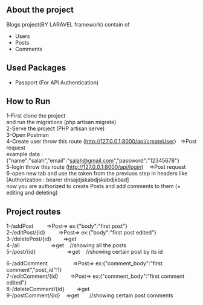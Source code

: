 
## About the project

Blogs project(BY LARAVEL framework) contain of <br />
- Users <br />
- Posts <br />
- Comments <br />

## Used Packages
- Passport (For API Authentication) <br />

## How to Run
1-First clone the project <br />
and run the migrations (php artisan migrate) <br />
2-Serve the project (PHP artisan serve) <br />
3-Open Postman <br />
4-Create user throw this route (http://127.0.0.1:8000/api/createUser)&nbsp; &nbsp;=>Post request<br />
example data : {"name":"salah","email":"salah@gmail.com","password":"12345678"}<br />
5-login throw this route (http://127.0.0.1:8000/api/login) &nbsp; &nbsp;=>Post request <br />
6-open new tab and use the token from the previuos step in headers like [Authorization : bearer dnsajdjskabdjskabdjkbad]<br />
now you are authorized to create Posts and add comments to them (+ editing and deleting)

## Project routes

1-/addPost     &nbsp; &nbsp;  &nbsp; &nbsp;  =>Post=> ex:{"body":"first post"} <br />
2-/editPost/{id}  &nbsp; &nbsp;  &nbsp; &nbsp; =>Post=> ex:{"body":"first post edited"} <br />
3-/deletePost/{id}  &nbsp; &nbsp;&nbsp; &nbsp; =>get<br />
4-/all          &nbsp; &nbsp;  &nbsp; &nbsp; &nbsp; &nbsp;  &nbsp; &nbsp;  &nbsp; &nbsp; =>get &nbsp; &nbsp;//showing all the posts <br />
5-/post/{id}      &nbsp; &nbsp;  &nbsp; &nbsp; &nbsp; &nbsp; &nbsp; &nbsp; &nbsp; &nbsp; =>get&nbsp; &nbsp; //showing certain post by its id <br />

6-/addComment    &nbsp; &nbsp; &nbsp; &nbsp;  &nbsp; &nbsp; &nbsp; &nbsp;  =>Post=> ex:{"comment_body":"first comment","post_id":1} <br />
7-/editComment/{id}  &nbsp; &nbsp; &nbsp; &nbsp;=>Post=> ex:{"comment_body":"first comment edited"} <br />
8-/deleteComment/{id} &nbsp; &nbsp; &nbsp; &nbsp;=>get<br />
9-/postComment/{id} &nbsp; &nbsp;=>get&nbsp; &nbsp;&nbsp; &nbsp; //showing certain post comments <br />
